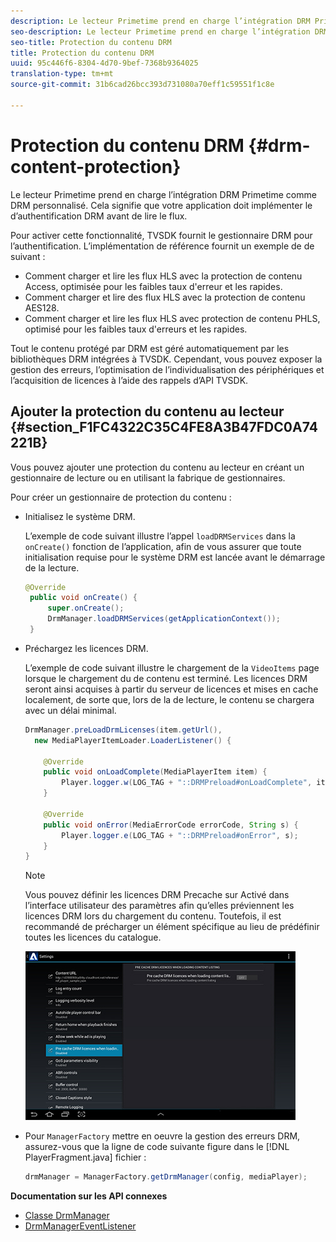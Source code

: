 ```yaml
---
description: Le lecteur Primetime prend en charge l’intégration DRM Primetime comme DRM personnalisé. Cela signifie que votre application doit implémenter le d’authentification DRM  avant de lire le flux.
seo-description: Le lecteur Primetime prend en charge l’intégration DRM Primetime comme DRM personnalisé. Cela signifie que votre application doit implémenter le d’authentification DRM  avant de lire le flux.
seo-title: Protection du contenu DRM
title: Protection du contenu DRM
uuid: 95c446f6-8304-4d70-9bef-7368b9364025
translation-type: tm+mt
source-git-commit: 31b6cad26bcc393d731080a70eff1c59551f1c8e

---
```



# Protection du contenu DRM {#drm-content-protection}

Le lecteur Primetime prend en charge l’intégration DRM Primetime comme DRM personnalisé. Cela signifie que votre application doit implémenter le d’authentification DRM  avant de lire le flux.

Pour activer cette fonctionnalité, TVSDK fournit le gestionnaire DRM pour l’authentification. L’implémentation de référence fournit un exemple de  de suivant :

* Comment charger et lire les flux HLS avec la protection de contenu Access, optimisée pour les faibles taux d&#39;erreur et les  rapides.
* Comment charger et lire des flux HLS avec la protection de contenu AES128.
* Comment charger et lire les flux HLS avec protection de contenu PHLS, optimisé pour les faibles taux d&#39;erreurs et les  rapides.

Tout le contenu protégé par DRM est géré automatiquement par les bibliothèques DRM intégrées à TVSDK. Cependant, vous pouvez exposer la gestion des erreurs, l’optimisation de l’individualisation des périphériques et l’acquisition de licences à l’aide des rappels d’API TVSDK.

## Ajouter la protection du contenu au lecteur {#section_F1FC4322C35C4FE8A3B47FDC0A74221B}

Vous pouvez ajouter une protection du contenu au lecteur en créant un gestionnaire de lecture ou en utilisant la fabrique de gestionnaires.

Pour créer un gestionnaire de protection du contenu :

* Initialisez le système DRM.

   L’exemple de code suivant illustre l’appel `loadDRMServices` dans la `onCreate()` fonction de l’application, afin de vous assurer que toute initialisation requise pour le système DRM est lancée avant le démarrage de la lecture.

   ```java
   @Override 
    public void onCreate() { 
        super.onCreate();  
        DrmManager.loadDRMServices(getApplicationContext()); 
    }
   ```

* Préchargez les licences DRM.

   L’exemple de code suivant illustre le chargement de la `VideoItems` page lorsque le chargement du de contenu est terminé. Les licences DRM seront ainsi acquises à partir du serveur de licences et mises en cache localement, de sorte que, lors de la  de lecture, le contenu se chargera avec un délai minimal.

   ```java
   DrmManager.preLoadDrmLicenses(item.getUrl(),  
     new MediaPlayerItemLoader.LoaderListener() { 
   
       @Override 
       public void onLoadComplete(MediaPlayerItem item) { 
           Player.logger.w(LOG_TAG + "::DRMPreload#onLoadComplete", item.getResource().getUrl()); 
       } 
   
       @Override 
       public void onError(MediaErrorCode errorCode, String s) { 
           Player.logger.e(LOG_TAG + "::DRMPreload#onError", s); 
       } 
   } 
   ```

   >[!NOTE]
   >
   >Vous pouvez définir les licences DRM Precache sur Activé dans l’interface utilisateur des paramètres afin qu’elles préviennent les licences DRM lors du chargement du contenu. Toutefois, il est recommandé de précharger un élément spécifique au lieu de prédéfinir toutes les licences du catalogue.
   >
   >![](assets/precache-drm-licenses.jpg)

* Pour `ManagerFactory` mettre en oeuvre la gestion des erreurs DRM, assurez-vous que la ligne de code suivante figure dans le [!DNL PlayerFragment.java] fichier :

   ```java
   drmManager = ManagerFactory.getDrmManager(config, mediaPlayer);
   ```

**Documentation sur les API connexes**

* [Classe DrmManager](https://help.adobe.com/en_US/primetime/api/reference_implementation/android/javadoc/com/adobe/primetime/reference/manager/DrmManager.html)
* [DrmManagerEventListener](https://help.adobe.com/en_US/primetime/api/reference_implementation/android/javadoc/com/adobe/primetime/reference/manager/DrmManager.DrmManagerEventListener.html)